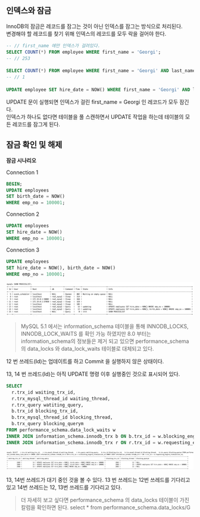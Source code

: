 ## 인덱스와 잠금

InnoDB의 잠금은 레코드를 잠그는 것이 아닌 인덱스를 잠그는 방식으로 처리된다. <br />
변경해야 할 레코드를 찾기 위해 인덱스의 레코드를 모두 락을 걸어야 한다.

```SQL
-- // first_name 에만 인덱스가 걸려있다.
SELECT COUNT(*) FROM employee WHERE first_name = 'Georgi';
-- // 253

SELECT COUNT(*) FROM employee WHERE first_name = 'Georgi' AND last_name = 'Klassen';
-- // 1

UPDATE employee SET hire_date = NOW() WHERE first_name = 'Georgi' AND last_name = 'Klassen';
```

UPDATE 문이 실행되면 인덱스가 걸린 first_name = Georgi 인 레코드가 모두 잠긴다. <br />
인덱스가 하나도 없다면 테이블을 풀 스캔하면서 UPDATE 작업을 하는데 테이블의 모든 레코드를 잠그게 된다.

## 잠금 확인 및 해제

**잠금 시나리오**

Connection 1

```SQL
BEGIN;
UPDATE employees
SET birth_date = NOW()
WHERE emp_no = 100001;
```

Connection 2

```SQL
UPDATE employees
SET hire_date = NOW()
WHERE emp_no = 100001;
```

Connection 3

```SQL
UPDATE employees
SET hire_date = NOW(), birth_date = NOW()
WHERE emp_no = 100001;
```

![alt text](./img/image.png)

> MySQL 5.1 에서는 information_schema 테이블을 통해 INNODB_LOCKS, INNODB_LOCK_WAITS 를 확인 가능 하였지만
> 8.0 부터는 information_schema의 정보들은 제거 되고 있으면 performance_schema 의 data_locks 와 data_lock_waits 테이블로 대체되고 있다.

12 번 쓰레드(Id)는 업데이트를 하고 Commit 을 실행하지 않은 상태이다.

13, 14 번 쓰레드(Id)는 아직 UPDATE 명령 이후 실행중인 것으로 표시되어 있다.

```SQL
SELECT
  r.trx_id waiting_trx_id,
  r.trx_mysql_thread_id waiting_thread,
  r.trx_query watiting_query,
  b.trx_id blocking_trx_id,
  b.trx_mysql_thread_id blocking_thread,
  b.trx_query blocking_querym
FROM performance_schema.data_lock_waits w
INNER JOIN information_schema.innodb_trx b ON b.trx_id = w.blocking_engine_transaction_id
INNER JOIN information_schema.innodb_trx r ON r.trx_id = w.requesting_engine_transaction_id;
```

![alt text](./img/image-1.png)

13, 14번 쓰레드가 대기 중인 것을 볼 수 있다.
13 번 쓰레드는 12번 쓰레드를 기다리고 있고 14번 쓰레드는 12, 13번 쓰레드를 기다리고 있다.

> 더 자세히 보고 싶다면 performance_schema 의 data_locks 테이블이 가진 칼럼을 확인하면 된다.
> select \* from performance_schema.data_locks/G
